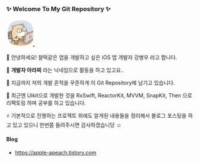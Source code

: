 ### ✨ Welcome To My Git Repository ✨

<img src="https://github.com/kbw2204/gifEmoticon/blob/master/gif/열공.gif?raw=true" width="15%">

🐶 안녕하세요! 찰떡같은 앱을 개발하고 싶은 iOS 앱 개발자 강병우 라고 합니다. 

💬 **개발자 아라찌** 라는 닉네임으로 활동을 하고 있고요..

📔 지금까지 저의 개발 흔적을 꾸준하게 이 Git Repository에 남기고 있습니다.

🌱 최근엔 UIkit으로 개발한 것을 RxSwift, ReactorKit, MVVM, SnapKit, Then 으로 리팩토링 하며 공부를 하고 있습니다. 

⚡ 기본적으로 진행하는 프로젝트 외에도 알게된 내용들을 정리해서 블로그 포스팅을 하고 있고 있으니 한번쯤 들려주시면 감사하겠습니당 ☺️

#### Blog

- https://apple-apeach.tistory.com


<!--
**kbw2204/kbw2204** is a ✨ _special_ ✨ repository because its `README.md` (this file) appears on your GitHub profile.

Here are some ideas to get you started:

- 🔭 I’m currently working on ...
- 🌱 I’m currently learning ...
- 👯 I’m looking to collaborate on ...
- 🤔 I’m looking for help with ...
- 💬 Ask me about ...
- 📫 How to reach me: ...
- 😄 Pronouns: ...
- ⚡ Fun fact: ...
-->

